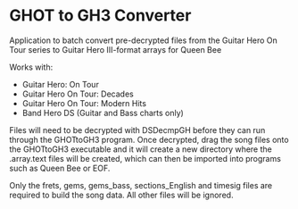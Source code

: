 # GHOT to GH3 Converter
Application to batch convert pre-decrypted files from the Guitar Hero On Tour series to Guitar Hero III-format arrays for Queen Bee

Works with:
- Guitar Hero: On Tour
- Guitar Hero On Tour: Decades
- Guitar Hero On Tour: Modern Hits
- Band Hero DS (Guitar and Bass charts only)

Files will need to be decrypted with DSDecmpGH before they can run through the GHOTtoGH3 program.
Once decrypted, drag the song files onto the GHOTtoGH3 executable and it will create a new directory where the .array.text files will be created, which can then be imported into programs such as Queen Bee or EOF.

Only the frets, gems, gems_bass, sections_English and timesig files are required to build the song data. All other files will be ignored.
